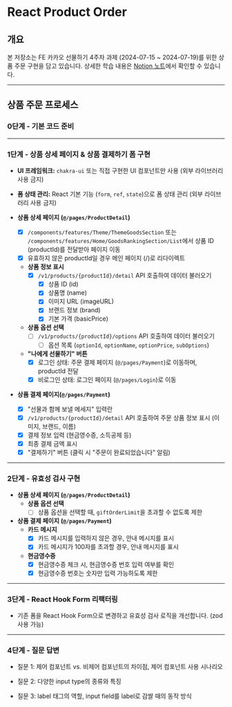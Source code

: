 # React Product Order

## 개요

본 저장소는 FE 카카오 선물하기 4주차 과제 (2024-07-15 ~ 2024-07-19)를 위한 상품 주문 구현을 담고 있습니다. 상세한 학습 내용은 [Notion 노트](https://www.notion.so/TIL-FE-25dbeb894e884b889eca0fa3e4e13904)에서 확인할 수 있습니다.

---

## 상품 주문 프로세스

### 0단계 - 기본 코드 준비

---

### 1단계 - 상품 상세 페이지 & 상품 결제하기 폼 구현

- **UI 프레임워크:** `chakra-ui` 또는 직접 구현한 UI 컴포넌트만 사용 (외부 라이브러리 사용 금지)
- **폼 상태 관리:** React 기본 기능 (`form`, `ref`, `state`)으로 폼 상태 관리 (외부 라이브러리 사용 금지)


- **상품 상세 페이지 (`@/pages/ProductDetail`)**
  - [x] `/components/features/Theme/ThemeGoodsSection` 또는 `/components/features/Home/GoodsRankingSection/List`에서 상품 ID (productId)를 전달받아 페이지 이동
  - [x] 유효하지 않은 productId일 경우 메인 페이지 (/)로 리다이렉트
  - **상품 정보 표시**
    - [x] `/v1/products/{productId}/detail` API 호출하여 데이터 불러오기
      - [x] 상품 ID (id)
      - [x] 상품명 (name)
      - [x] 이미지 URL (imageURL)
      - [x] 브랜드 정보 (brand)
      - [x] 기본 가격 (basicPrice)
  - **상품 옵션 선택**
    - [ ] `/v1/products/{productId}/options` API 호출하여 데이터 불러오기
      - [ ] 옵션 목록 (`optionId`, `optionName`, `optionPrice`, `subOptions`)
  - **"나에게 선물하기" 버튼**
    - [x] 로그인 상태: 주문 결제 페이지 (`@/pages/Payment`)로 이동하며, productId 전달
    - [x] 비로그인 상태: 로그인 페이지 (`@/pages/Login`)로 이동

- **상품 결제 페이지(`@/pages/Payment`)**
  - [x] "선물과 함께 보낼 메세지" 입력란
  - [x] `/v1/products/{productId}/detail` API 호출하여 주문 상품 정보 표시 (이미지, 브랜드, 이름)
  - [x] 결제 정보 입력 (현금영수증, 소득공제 등)
  - [x] 최종 결제 금액 표시
  - [x] "결제하기" 버튼 (클릭 시 "주문이 완료되었습니다" 알림)

---

### 2단계 - 유효성 검사 구현

- **상품 상세 페이지 (`@/pages/ProductDetail`)**
  - **상품 옵션 선택**
    - [ ] 상품 옵션을 선택할 때, `giftOrderLimit`을 초과할 수 없도록 제한

- **상품 결제 페이지 (`@/pages/Payment`)**
  - **카드 메시지**
    - [x] 카드 메시지를 입력하지 않은 경우, 안내 메시지를 표시
    - [x] 카드 메시지가 100자를 초과할 경우, 안내 메시지를 표시
  - **현금영수증**
    - [x] 현금영수증 체크 시, 현금영수증 번호 입력 여부를 확인
    - [x] 현금영수증 번호는 숫자만 입력 가능하도록 제한

---

### 3단계 - React Hook Form 리팩터링

- 기존 폼을 React Hook Form으로 변경하고 유효성 검사 로직을 개선합니다. (zod 사용 가능)

---

### 4단계 - 질문 답변

- 질문 1: 제어 컴포넌트 vs. 비제어 컴포넌트의 차이점, 제어 컴포넌트 사용 시나리오

- 질문 2: 다양한 input type의 종류와 특징

- 질문 3: label 태그의 역할, input field를 label로 감쌀 때의 동작 방식